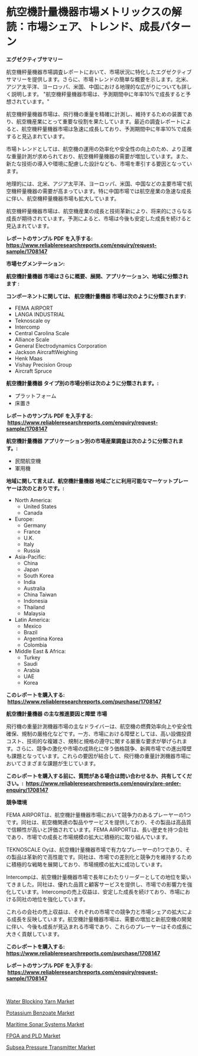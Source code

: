 <p><h1>航空機計量機器市場メトリックスの解読：市場シェア、トレンド、成長パターン</h1></p><p><strong>エグゼクティブサマリー</strong></p>
<p><p>航空機秤量機器市場調査レポートにおいて、市場状況に特化したエグゼクティブサマリーを提供します。さらに、市場トレンドの簡単な概要を示します。北米、アジア太平洋、ヨーロッパ、米国、中国における地理的な広がりについても詳しく説明します。 "航空機秤量機器市場は、予測期間中に年率10%で成長すると予想されています。"</p><p>航空機秤量機器市場は、飛行機の重量を精確に計測し、維持するための装置であり、航空機産業にとって重要な役割を果たしています。最近の調査レポートによると、航空機秤量機器市場は急速に成長しており、予測期間中に年率10%で成長すると見込まれています。</p><p>市場トレンドとしては、航空機の運用の効率化や安全性の向上のため、より正確な重量計測が求められており、航空機秤量機器の需要が増加しています。また、新たな技術の導入や環境に配慮した設計なども、市場を牽引する要因となっています。</p><p>地理的には、北米、アジア太平洋、ヨーロッパ、米国、中国などの主要市場で航空機秤量機器の需要が高まっています。特に中国市場では航空産業の急速な成長に伴い、航空機秤量機器市場も拡大しています。</p><p>航空機秤量機器市場は、航空機産業の成長と技術革新により、将来的にさらなる成長が期待されています。予測によると、市場は今後も安定した成長を続けると見込まれています。</p></p>
<p><strong>レポートのサンプル PDF を入手する: <a href="https://www.reliableresearchreports.com/enquiry/request-sample/1708147">https://www.reliableresearchreports.com/enquiry/request-sample/1708147</a></strong></p>
<p><strong>市場セグメンテーション:</strong></p>
<p><strong> 航空機計量機器 市場はさらに概要、展開、アプリケーション、地域に分類されます :</strong></p>
<p><strong>コンポーネントに関しては、 航空機計量機器 市場は次のように分類されます: &nbsp;</strong></p>
<p><ul><li>FEMA AIRPORT</li><li>LANGA INDUSTRIAL</li><li>Teknoscale oy</li><li>Intercomp</li><li>Central Carolina Scale</li><li>Alliance Scale</li><li>General Electrodynamics Corporation</li><li>Jackson AircraftWeighing</li><li>Henk Maas</li><li>Vishay Precision Group</li><li>Aircraft Spruce</li></ul></p>
<p><strong> 航空機計量機器 タイプ別の市場分析は次のように分類されます。:</strong></p>
<p><ul><li>プラットフォーム</li><li>床置き</li></ul></p>
<p><strong>レポートのサンプル PDF を入手する: &nbsp;<a href="https://www.reliableresearchreports.com/enquiry/request-sample/1708147">https://www.reliableresearchreports.com/enquiry/request-sample/1708147</a></strong></p>
<p><strong> 航空機計量機器 アプリケーション別の市場産業調査は次のように分類されます。:</strong></p>
<p><ul><li>民間航空機</li><li>軍用機</li></ul></p>
<p><strong>地域に関して言えば、航空機計量機器 地域ごとに利用可能なマーケットプレーヤーは次のとおりです。:</strong></p>
<p><ul>
    <li>
        North America:
        <ul>
            <li>United States</li>
            <li>Canada</li>
        </ul>
    </li>
    <li>
        Europe:
        <ul>
            <li>Germany</li>
            <li>France</li>
            <li>U.K.</li>
            <li>Italy</li>
            <li>Russia</li>
        </ul>
    </li>
    <li>
        Asia-Pacific:
        <ul>
            <li>China</li>
            <li>Japan</li>
            <li>South Korea</li>
            <li>India</li>
            <li>Australia</li>
            <li>China Taiwan</li>
            <li>Indonesia</li>
            <li>Thailand</li>
            <li>Malaysia</li>
        </ul>
    </li>
    <li>
        Latin America:
        <ul>
            <li>Mexico</li>
            <li>Brazil</li>
            <li>Argentina Korea</li>
            <li>Colombia</li>
        </ul>
    </li>
    <li>
        Middle East & Africa:
        <ul>
            <li>Turkey</li>
            <li>Saudi</li>
            <li>Arabia</li>
            <li>UAE</li>
            <li>Korea</li>
        </ul>
    </li>
    </ul></p>
<p><strong>このレポートを購入する: &nbsp;<a href="https://www.reliableresearchreports.com/purchase/1708147">https://www.reliableresearchreports.com/purchase/1708147</a></strong></p>
<p><strong>航空機計量機器 の主な推進要因と障壁 市場</strong></p>
<p><p>飛行機の重量計測機器市場の主なドライバーは、航空機の燃費効率向上や安全性確保、規制の厳格化などです。一方、市場における障壁としては、高い設備投資コスト、技術的な複雑さ、規制と規格の遵守に関する厳重な要求が挙げられます。さらに、競争の激化や市場の成熟化に伴う価格競争、新興市場での進出障壁も課題となっています。これらの要因が結合して、飛行機の重量計測機器市場においてさまざまな課題が生じています。</p></p>
<p><strong>このレポートを購入する前に、質問がある場合は問い合わせるか、共有してください。:&nbsp; <a href="https://www.reliableresearchreports.com/enquiry/pre-order-enquiry/1708147">https://www.reliableresearchreports.com/enquiry/pre-order-enquiry/1708147</a></strong></p>
<p><strong>競争環境</strong></p>
<p><p>FEMA AIRPORTは、航空機計量機器市場において競争力のあるプレーヤーの1つです。同社は、航空機関連の製品やサービスを提供しており、その製品は高品質で信頼性が高いと評価されています。FEMA AIRPORTは、長い歴史を持つ会社であり、市場での成長と市場規模の拡大に積極的に取り組んでいます。</p><p>TEKNOSCALE Oyは、航空機計量機器市場で有力なプレーヤーの1つであり、その製品は革新的で高性能です。同社は、市場での差別化と競争力を維持するために積極的な戦略を展開しており、市場規模の拡大に成功しています。</p><p>Intercompは、航空機計量機器市場で長年にわたりリーダーとしての地位を築いてきました。同社は、優れた品質と顧客サービスを提供し、市場での影響力を強化しています。Intercompの売上収益は、安定した成長を続けており、市場における同社の地位を強化しています。</p><p>これらの会社の売上収益は、それぞれの市場での競争力と市場シェアの拡大による成長を反映しています。航空機計量機器市場は、需要の増加と新航空機の開発に伴い、今後も成長が見込まれる市場であり、これらのプレーヤーはその成長に大きく貢献しています。</p></p>
<p><strong>このレポートを購入する: &nbsp; <a href="https://www.reliableresearchreports.com/purchase/1708147">https://www.reliableresearchreports.com/purchase/1708147</a></strong></p>
<p><strong>レポートのサンプル PDF を入手する: &nbsp;<a href="https://www.reliableresearchreports.com/enquiry/request-sample/1708147">https://www.reliableresearchreports.com/enquiry/request-sample/1708147</a></strong><strong></strong></p>
<p>&nbsp;</p>
<p><p><a href="https://view.publitas.com/reportprime-1/water-blocking-yarn-market-challenges-opportunities-and-growth-drivers-and-major-market-players-forecasted-for-period-from-2024-2031/">Water Blocking Yarn Market</a></p><p><a href="https://view.publitas.com/reportprime-1/potassium-benzoate-market-centers-on-aspects-such-as-market-growth-market-share-market-opportunity-and-projected-forecasts-spanning-from-2024-to-2031/">Potassium Benzoate Market</a></p><p><a href="https://acidic-farm-354.notion.site/Maritime-Sonar-Systems-Market-Provides-a-Comprehensive-Analysis-Including-a-Macro-Overview-of-the-Ma-d8516855bd5a456797a3dd36dc475da6">Maritime Sonar Systems Market</a></p><p><a href="https://github.com/juancolorado15/Market-Research-Report-List-1/blob/main/fpga-and-pld-market.md">FPGA and PLD Market</a></p><p><a href="https://glittery-fuchsia-86a.notion.site/Subsea-Pressure-Transmitter-Market-Research-Report-The-Key-To-Successful-Business-Strategy-Forecast-6047e5d9dd984d85ad781cd93513ff7e">Subsea Pressure Transmitter Market</a></p></p>